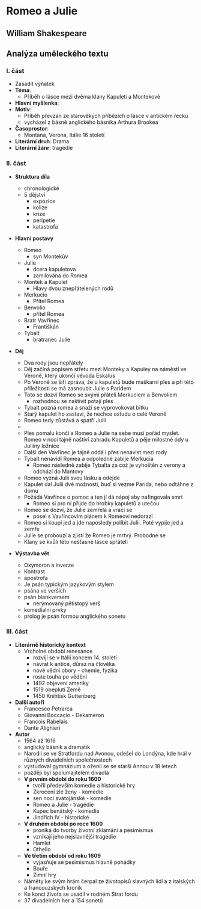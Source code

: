 # **Romeo a Julie**
## **William Shakespeare**
## Analýza uměleckého textu
### **I. část**
- Zasadit výňatek
- **Téma**:
    - Příběh o lásce mezi dvěma klany Kapuleti a Montekové
- **Hlavní myšlenka**:
- **Motiv**:    
    - Příběh převzán ze starověkých příbězích o lásce v antickém řecku
    - vycházel z básně anglického básníka Arthura Brookea
- **Časoprostor**:
    - Montana, Verona, Itálie 16 století
- **Literární druh**: Drama
- **Literární žánr**: tragédie
### **II. část**
- **Struktura díla**
    - chronologické
    - 5 dějství
        - expozice
        - kolize
        - krize
        - peripetie
        - katastrofa
- **Hlavní postavy**
    - Romeo
        - syn Montekův
    - Julie
        - dcera kapuletova
        - zamilována do Romea
    - Montek a Kapulet
        - Hlavy dvou znepřátelených rodů
    - Merkucio
        - Přítel Romea
    - Benvolio
        - přítel Romea
    - Bratr Vavřinec
        - Františkán
    - Tybalt
        - bratranec Julie

- **Děj**
    - Dva rody jsou nepřátely
    - Děj začíná popisem střetu mezi Monteky a Kapuley na náměstí ve Veroně, který ukončí vévoda Eskalus
    - Po Veroně se šíří zpráva, že u kapuletů bude maškarní ples a při této příležitosti se má zasnoubit Julie s Paridem
    - Toto se dozví Romeo se svými přáteli Merkuciem a Benvoliem
        - rozhodnou se naštívit potají ples
    - Tybalt pozná romea a snaží se vyprovokovat bitku
    - Starý kapulet ho zastaví, že nechce ostudu o celé Veroně
    - Romeo tedy zůstává a spatří Julii
    - 
    - Ples pomalu končí a Romeo a Julie na sebe musí pořád myslet. Romeo v noci tajně naštíví zahradu Kapuletů a pěje milostné ódy u Juliiny ložnice
    - Další den Vavřinec je tajně oddá i přes nenávist mezi rody
    - Tybalt nenávidí Romea a odpoledne zabije Merkucia
        - Romeo následně zabije Tybalta za což je vyhoštěn z verony a odchází do Mantovy
    - Romeo vyzná Julii svou lásku a odejde
    - Kapulet dal Julii dvě možnosti, buď si vezme Parida, nebo odtáhne z domu
    - Požádá Vavřince o pomoc a ten jí dá nápoj aby nafingovala smrt
        - Romeo si pro ní přijde do hrobky kapuletů a utečou
    - Romeo se dozví, že Julie zemřela a vrací se
        - posel s Vavřincovím plánem k Romeovi nedorazí
    - Romeo si koupí jed a jde naposledy políbit Julii. Poté vypije jed a zemře
    - Julie se probouzí a zjistí že Romeo je mrtvý. Probodne se 
    - Klany se kvůli této nešťasné lásce spřátelí
- **Výstavba vět**
    - Oxymoron a inverze
    - Kontrast
    - apostrofa
    - Je psán typickým jazykovým stylem
    - psána ve verších
    - psán blankversem
        - nerýmovaný pětistopý verš
    - komedialní prvky
    - prolog je psán formou anglického sonetu
### **III. část**
- **Literárně historický kontext**
    - Vrcholné období renesance
        - rozvíjí se v Itálii koncem 14. století
        - návrat k antice, důraz na člověka
        - nové vědní obory - chemie, fyzika
        - roste touha po vědění
        - 1492 objevení ameriky
        - 1519 obeplutí Země
        - 1450 Knihtisk Guttenberg
- **Další autoři**
    - Francesco Petrarca
    - Giovanni Boccacio - Dekameron
    - Francois Rabelais
    - Dante Alighieri 
- **Autor**
    - 1564 až 1616
    - anglický básník a dramatik
    - Narodil se ve Stratfordu nad Avonou, odešel do Londýna, kde hrál v různých divadelních společnostech
    - vystudoval gymnázium a oženil se se starší Annou v 18 letech
    - později byl spolumajitelem divadla
    - **V prvním období do roku 1600**
        - tvořil především komedie a historické hry
        - Zkrocení zlé ženy - komedie
        - sen noci svatojánské - komedie
        - Romeo a Julie - tragédie
        - Kupec benátský - komedie
        - Jindřich IV - historické
    - **V druhém období po roce 1600**
        - proniká do tvorby životní zklamání a pesimismus
        - vznikají jeho nejslavnější tragédie
        - Hamlet
        - Othello
    - **Ve třetím období od roku 1609**
        - vyjasňuje se pesimismus hlavně pohádky
        - Bouře
        - Zimní hry
    - Náměty ke svým hrám čerpal ze životopisů slavných lidí a z italských a francouzských kronik
    - Ke konci života se usadil v rodném Strat fordu
    - 37 divadelních her a 154 sonetů
    
